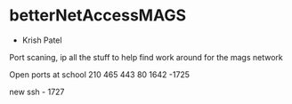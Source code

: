 # betterNetAccessMAGS

- Krish Patel

Port scaning, ip all the stuff to help find work around for the mags network

Open ports at school
210
465
443
80
1642 -1725

new ssh - 1727
